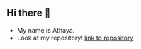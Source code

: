 ## Hi there 👋
 - My name is Athaya.
 - Look at my repository! [link to repository](github.com/myscr476)
